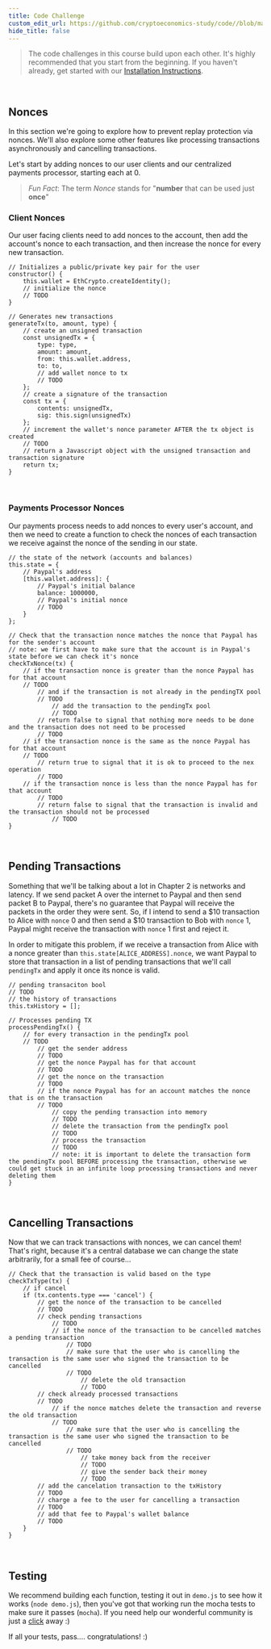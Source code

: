 ```yaml
---
title: Code Challenge
custom_edit_url: https://github.com/cryptoeconomics-study/code//blob/master/ch1/1.3/README.md
hide_title: false
---
```

<!-- This file is generated by /website/scripts/sync-util.js - changes will be overwritten! -->

> The code challenges in this course build upon each other. It's highly recommended that you start from the beginning. If you haven't already, get started with our [Installation Instructions](https://www.burrrata.ch/ces-website/docs/en/sync/dev-env-setup).

<br />

## Nonces

In this section we're going to explore how to prevent replay protection via nonces. We'll also explore some other features like processing transactions asynchronously and cancelling transactions.

Let's start by adding nonces to our user clients and our centralized payments processor, starting each at 0.

> *Fun Fact*: The term *Nonce* stands for "**number** that can be used just **once**"

### Client Nonces

Our user facing clients need to add nonces to the account, then add the account's nonce to each transaction, and then increase the nonce for every new transaction.
```
// Initializes a public/private key pair for the user
constructor() {
	this.wallet = EthCrypto.createIdentity();
	// initialize the nonce
	// TODO
}

// Generates new transactions
generateTx(to, amount, type) {
	// create an unsigned transaction
	const unsignedTx = {
		type: type,
		amount: amount,
		from: this.wallet.address,
		to: to,
		// add wallet nonce to tx
		// TODO
	};
	// create a signature of the transaction
	const tx = {
		contents: unsignedTx,
		sig: this.sign(unsignedTx)
	};
	// increment the wallet's nonce parameter AFTER the tx object is created
	// TODO
	// return a Javascript object with the unsigned transaction and transaction signature
	return tx;
}
```

<br />

### Payments Processor Nonces

Our payments process needs to add nonces to every user's account, and then we need to create a function to check the nonces of each transaction we receive against the nonce of the sending in our state.

```
// the state of the network (accounts and balances)
this.state = {
	// Paypal's address
	[this.wallet.address]: {
		// Paypal's initial balance
		balance: 1000000,
		// Paypal's initial nonce
		// TODO
	}
};

// Check that the transaction nonce matches the nonce that Paypal has for the sender's account
// note: we first have to make sure that the account is in Paypal's state before we can check it's nonce
checkTxNonce(tx) {
	// if the transaction nonce is greater than the nonce Paypal has for that account
	// TODO
		// and if the transaction is not already in the pendingTX pool
		// TODO
			// add the transaction to the pendingTx pool
			// TODO
		// return false to signal that nothing more needs to be done and the transaction does not need to be processed
		// TODO
	// if the transaction nonce is the same as the nonce Paypal has for that account
	// TODO
		// return true to signal that it is ok to proceed to the nex operation
		// TODO
	// if the transaction nonce is less than the nonce Paypal has for that account
		// TODO
		// return false to signal that the transaction is invalid and the transaction should not be processed
			// TODO
}
```

<br />

## Pending Transactions

Something that we'll be talking about a lot in Chapter 2 is networks and latency. If we send packet A over the internet to Paypal and then send packet B to Paypal, there's no guarantee that Paypal will receive the packets in the order they were sent. So, if I intend to send a $10 transaction to Alice with `nonce` 0 and then send a $10 transaction to Bob with `nonce` 1, Paypal might receive the transaction with `nonce` 1 first and reject it.

In order to mitigate this problem, if we receive a transaction from Alice with a nonce greater than `this.state[ALICE_ADDRESS].nonce`, we want Paypal to store that transaction in a list of pending transactions that we'll call `pendingTx` and apply it once its nonce is valid.

```
// pending transaciton bool
// TODO
// the history of transactions
this.txHistory = [];

// Processes pending TX
processPendingTx() {
	// for every transaction in the pendingTx pool
	// TODO
		// get the sender address
		// TODO
		// get the nonce Paypal has for that account
		// TODO
		// get the nonce on the transaction
		// TODO
		// if the nonce Paypal has for an account matches the nonce that is on the transaction
		// TODO
			// copy the pending transaction into memory
			// TODO
			// delete the transaction from the pendingTx pool
			// TODO
			// process the transaction
			// TODO
			// note: it is important to delete the transaction form the pendingTx pool BEFORE processing the transaction, otherwise we could get stuck in an infinite loop processing transactions and never deleting them
}
```

<br />

## Cancelling Transactions

Now that we can track transactions with nonces, we can cancel them! That's right, because it's a central database we can change the state arbitrarily, for a small fee of course...
```
// Check that the transaction is valid based on the type
checkTxType(tx) {
	// if cancel
	if (tx.contents.type === 'cancel') {
		// get the nonce of the transaction to be cancelled
		// TODO
		// check pending transactions
			// TODO
			// if the nonce of the transaction to be cancelled matches a pending transaction
				// TODO
				// make sure that the user who is cancelling the transaction is the same user who signed the transaction to be cancelled
				// TODO
					// delete the old transaction
					// TODO
		// check already processed transactions
		// TODO
			// if the nonce matches delete the transaction and reverse the old transaction
			// TODO
				// make sure that the user who is cancelling the transaction is the same user who signed the transaction to be cancelled
				// TODO
					// take money back from the receiver
					// TODO
					// give the sender back their money
					// TODO
		// add the cancelation transaction to the txHistory
		// TODO
		// charge a fee to the user for cancelling a transaction
		// TODO
		// add that fee to Paypal's wallet balance
		// TODO
	}
}
```

<br />

## Testing

We recommend building each function, testing it out in `demo.js` to see how it works (`node demo.js`), then you've got that working run the mocha tests to make sure it passes (`mocha`). If you need help our wonderful community is just a [click](https://forum.cryptoeconomics.study) away :)

If all your tests, pass.... congratulations! :)

<br />
